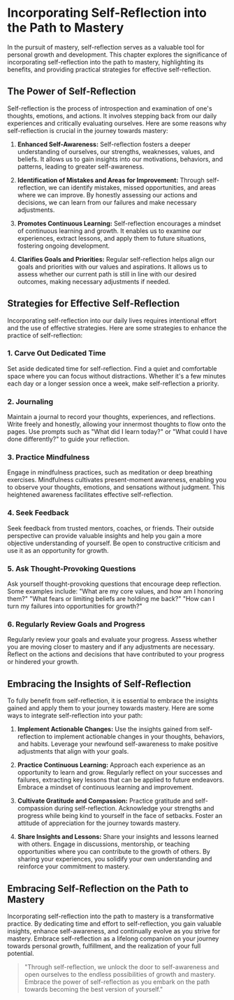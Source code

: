 Incorporating Self-Reflection into the Path to Mastery
===============================================================

In the pursuit of mastery, self-reflection serves as a valuable tool for personal growth and development. This chapter explores the significance of incorporating self-reflection into the path to mastery, highlighting its benefits, and providing practical strategies for effective self-reflection.

The Power of Self-Reflection
----------------------------

Self-reflection is the process of introspection and examination of one's thoughts, emotions, and actions. It involves stepping back from our daily experiences and critically evaluating ourselves. Here are some reasons why self-reflection is crucial in the journey towards mastery:

1. **Enhanced Self-Awareness:** Self-reflection fosters a deeper understanding of ourselves, our strengths, weaknesses, values, and beliefs. It allows us to gain insights into our motivations, behaviors, and patterns, leading to greater self-awareness.

2. **Identification of Mistakes and Areas for Improvement:** Through self-reflection, we can identify mistakes, missed opportunities, and areas where we can improve. By honestly assessing our actions and decisions, we can learn from our failures and make necessary adjustments.

3. **Promotes Continuous Learning:** Self-reflection encourages a mindset of continuous learning and growth. It enables us to examine our experiences, extract lessons, and apply them to future situations, fostering ongoing development.

4. **Clarifies Goals and Priorities:** Regular self-reflection helps align our goals and priorities with our values and aspirations. It allows us to assess whether our current path is still in line with our desired outcomes, making necessary adjustments if needed.

Strategies for Effective Self-Reflection
----------------------------------------

Incorporating self-reflection into our daily lives requires intentional effort and the use of effective strategies. Here are some strategies to enhance the practice of self-reflection:

### 1. Carve Out Dedicated Time

Set aside dedicated time for self-reflection. Find a quiet and comfortable space where you can focus without distractions. Whether it's a few minutes each day or a longer session once a week, make self-reflection a priority.

### 2. Journaling

Maintain a journal to record your thoughts, experiences, and reflections. Write freely and honestly, allowing your innermost thoughts to flow onto the pages. Use prompts such as "What did I learn today?" or "What could I have done differently?" to guide your reflection.

### 3. Practice Mindfulness

Engage in mindfulness practices, such as meditation or deep breathing exercises. Mindfulness cultivates present-moment awareness, enabling you to observe your thoughts, emotions, and sensations without judgment. This heightened awareness facilitates effective self-reflection.

### 4. Seek Feedback

Seek feedback from trusted mentors, coaches, or friends. Their outside perspective can provide valuable insights and help you gain a more objective understanding of yourself. Be open to constructive criticism and use it as an opportunity for growth.

### 5. Ask Thought-Provoking Questions

Ask yourself thought-provoking questions that encourage deep reflection. Some examples include: "What are my core values, and how am I honoring them?" "What fears or limiting beliefs are holding me back?" "How can I turn my failures into opportunities for growth?"

### 6. Regularly Review Goals and Progress

Regularly review your goals and evaluate your progress. Assess whether you are moving closer to mastery and if any adjustments are necessary. Reflect on the actions and decisions that have contributed to your progress or hindered your growth.

Embracing the Insights of Self-Reflection
-----------------------------------------

To fully benefit from self-reflection, it is essential to embrace the insights gained and apply them to your journey towards mastery. Here are some ways to integrate self-reflection into your path:

1. **Implement Actionable Changes:** Use the insights gained from self-reflection to implement actionable changes in your thoughts, behaviors, and habits. Leverage your newfound self-awareness to make positive adjustments that align with your goals.

2. **Practice Continuous Learning:** Approach each experience as an opportunity to learn and grow. Regularly reflect on your successes and failures, extracting key lessons that can be applied to future endeavors. Embrace a mindset of continuous learning and improvement.

3. **Cultivate Gratitude and Compassion:** Practice gratitude and self-compassion during self-reflection. Acknowledge your strengths and progress while being kind to yourself in the face of setbacks. Foster an attitude of appreciation for the journey towards mastery.

4. **Share Insights and Lessons:** Share your insights and lessons learned with others. Engage in discussions, mentorship, or teaching opportunities where you can contribute to the growth of others. By sharing your experiences, you solidify your own understanding and reinforce your commitment to mastery.

Embracing Self-Reflection on the Path to Mastery
------------------------------------------------

Incorporating self-reflection into the path to mastery is a transformative practice. By dedicating time and effort to self-reflection, you gain valuable insights, enhance self-awareness, and continually evolve as you strive for mastery. Embrace self-reflection as a lifelong companion on your journey towards personal growth, fulfillment, and the realization of your full potential.
> "Through self-reflection, we unlock the door to self-awareness and open ourselves to the endless possibilities of growth and mastery. Embrace the power of self-reflection as you embark on the path towards becoming the best version of yourself."
